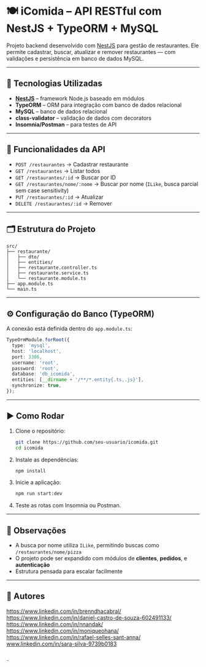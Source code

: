 
# 🍽️ iComida – API RESTful com NestJS + TypeORM + MySQL

Projeto backend desenvolvido com [NestJS](https://nestjs.com/) para gestão de restaurantes. Ele permite cadastrar, buscar, atualizar e remover restaurantes — com validações e persistência em banco de dados MySQL.

---

## 🚀 Tecnologias Utilizadas

- **[NestJS](https://nestjs.com/)** – framework Node.js baseado em módulos
- **TypeORM** – ORM para integração com banco de dados relacional
- **MySQL** – banco de dados relacional
- **class-validator** – validação de dados com decorators
- **Insomnia/Postman** – para testes de API

---

## 🧱 Funcionalidades da API

- `POST /restaurantes` → Cadastrar restaurante
- `GET /restaurantes` → Listar todos
- `GET /restaurantes/:id` → Buscar por ID
- `GET /restaurantes/nome/:nome` → Buscar por nome (`ILike`, busca parcial sem case sensitivity)
- `PUT /restaurantes/:id` → Atualizar
- `DELETE /restaurantes/:id` → Remover

---

## 🗂️ Estrutura do Projeto

```
src/
├── restaurante/
│   ├── dto/
│   ├── entities/
│   ├── restaurante.controller.ts
│   ├── restaurante.service.ts
│   └── restaurante.module.ts
├── app.module.ts
└── main.ts
```

---

## ⚙️ Configuração do Banco (TypeORM)

A conexão está definida dentro do `app.module.ts`:

```ts
TypeOrmModule.forRoot({
  type: 'mysql',
  host: 'localhost',
  port: 3306,
  username: 'root',
  password: 'root',
  database: 'db_icomida',
  entities: [__dirname + '/**/*.entity{.ts,.js}'],
  synchronize: true,
});
```

---

## ▶️ Como Rodar

1. Clone o repositório:
   ```bash
   git clone https://github.com/seu-usuario/icomida.git
   cd icomida
   ```

2. Instale as dependências:
   ```bash
   npm install
   ```

3. Inicie a aplicação:
   ```bash
   npm run start:dev
   ```

4. Teste as rotas com Insomnia ou Postman.

---

## 📝 Observações

- A busca por nome utiliza `ILike`, permitindo buscas como `/restaurantes/nome/pizza`
- O projeto pode ser expandido com módulos de **clientes**, **pedidos**, e **autenticação**
- Estrutura pensada para escalar facilmente

---

## 📌 Autores

https://www.linkedin.com/in/brenndhacabral/
https://www.linkedin.com/in/daniel-castro-de-souza-602491133/
https://www.linkedin.com/in/nnandak/
https://www.linkedin.com/in/moniqueohana/
https://www.linkedin.com/in/rafael-selles-sant-anna/
www.linkedin.com/in/sara-silva-9739b0183



```

-
